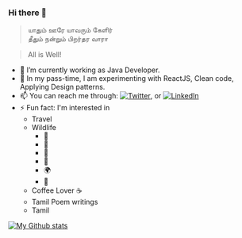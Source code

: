 
### Hi there 👋 

> யாதும் ஊரே யாவரும் கேளிர்<br/>
> தீதும் நன்றும் பிறர்தர வாரா

> All is Well! 

 
<!--
**kenduraghav/kenduraghav** is a ✨ _special_ ✨ repository because its `README.md` (this file) appears on your GitHub profile.

Here are some ideas to get you started:

- 🔭 I’m currently working on ...
- 🌱 I’m currently learning ...
- 👯 I’m looking to collaborate on ...
- 🤔 I’m looking for help with ...
- 💬 Ask me about ...
- 📫 How to reach me: ...
- 😄 Pronouns: ...
- ⚡ Fun fact: ...
-->

- 🔭 I’m currently working as Java Developer.
- 🌱 In my pass-time, I am experimenting with ReactJS, Clean code, Applying Design patterns.
- 📫 You can reach me through: [![Twitter][1.2]][1], or [![LinkedIn][2.2]][2]
- ⚡ Fun fact: I'm interested in 
  - Travel 
  - Wildlife
      * :elephant:  
      * :dolphin:  
      * :leopard:  
      * :milky_way:  
      * :earth_africa:  
      * :evergreen_tree:  
   - Coffee Lover :coffee:
   - Tamil Poem writings
   - Tamil

<!-- Icons -->

[1.2]: http://i.imgur.com/wWzX9uB.png (twitter icon without padding)
[2.2]: https://raw.githubusercontent.com/MartinHeinz/MartinHeinz/master/linkedin-3-16.png (LinkedIn icon without padding)

<!-- Links to your social media accounts -->

[1]: https://twitter.com/kenduraghav
[2]: https://www.linkedin.com/in/raghavendran-karthik/
 
 
 [![My Github stats](https://github-readme-stats.vercel.app/api?username=kenduraghav&hide=contribs,prs)](https://github.com/kenduraghav/github-readme-stats)
